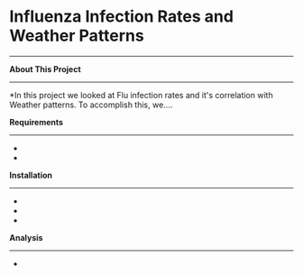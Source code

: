 # Influenza Infection Rates and Weather Patterns
________________________________________________

**About This Project**
_____________________


*In this project we looked at Flu infection rates and it's correlation with Weather patterns. To accomplish this, we....



**Requirements**
________________

*
*


**Installation**
________________

*

*

*




**Analysis**
________________

*